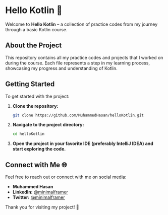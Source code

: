 # Hello Kotlin 🚀

Welcome to **Hello Kotlin** – a collection of practice codes from my journey through a basic Kotlin course.

## About the Project

This repository contains all my practice codes and projects that I worked on during the course. Each file represents a step in my learning process, showcasing my progress and understanding of Kotlin.

## Getting Started

To get started with the project:

1. **Clone the repository:**

    ```bash
    git clone https://github.com/MuhammedHasan/helloKotlin.git
    ```
2. **Navigate to the project directory:**

    ```bash
    cd helloKotlin
    ```

3. **Open the project in your favorite IDE (preferably IntelliJ IDEA) and start exploring the code.**

## Connect with Me 🌐

Feel free to reach out or connect with me on social media:

- **Muhammed Hasan**
- **LinkedIn:** [@minimalframer](https://linkedin.com/in/minimalframer)
- **Twitter:** [@minimalframer](https://twitter.com/minimalframer)

Thank you for visiting my project! 🎉
